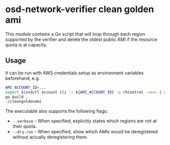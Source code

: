 # osd-network-verifier clean golden ami

This module contains a Go script
that will loop through each region supported by the verifier
and delete the oldest public AMI if the resource quota is at capacity.

## Usage

It can be run with AWS credentials setup as environment variables beforehand, e.g.

```bash
AMI_ACCOUNT_ID=...
export $(osdctl account cli -i ${AMI_ACCOUNT_ID} -p rhcontrol -oenv | xargs)
go build .
./cleangoldenami
```

The executable also supports the following flags:

* `--verbose` - When specified, explicitly states which regions are not at their quota.
* `--dry-run` - When specified, show which AMIs would be deregistered without actually deregistering them.